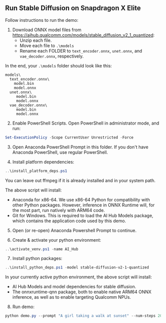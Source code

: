 ## Run Stable Diffusion on Snapdragon X Elite

Follow instructions to run the demo:

1. Download ONNX model files from https://aihub.qualcomm.com/models/stable_diffusion_v2_1_quantized:
    * Unzip each file.
    * Move each file to `.\models`
    * Rename each FOLDER to `text_encoder.onnx`, `unet.onnx`, and `vae_decoder.onnx`, respectively.

In the end, your `.\models` folder should look like this:
```
models\
  text_encoder.onnx\
    model.bin
    model.onnx
  unet.onnx\
     model.bin
     model.onnx
  vae_decoder.onnx\
     model.bin
     model.onnx
```

2. Enable PowerShell Scripts. Open PowerShell in administrator mode, and run:

```powershell
Set-ExecutionPolicy -Scope CurrentUser Unrestricted -Force
```

3. Open Anaconda PowerShell Prompt in this folder. If you don't have Anaconda PowerShell, use regular PowerShell.

4. Install platform dependencies:

```powershell
..\install_platform_deps.ps1
```

You can leave out ffmpeg if it is already installed and in your system path.

The above script will install:
  * Anaconda for x86-64. We use x86-64 Python for compatibility with other Python packages. However, inference in ONNX Runtime will, for the most part, run natively with ARM64 code.
  * Git for Windows. This is required to load the AI Hub Models package, which contains the application code used by this demo.

5. Open (or re-open) Anaconda Powershell Prompt to continue.

6. Create & activate your python environment:

```powershell
..\activate_venv.ps1 -name AI_Hub
```

7. Install python packages:

```powershell
..\install_python_deps.ps1 -model stable-diffusion-v2-1-quantized
```

In your currently active python environment, the above script will install:
  * AI Hub Models and model dependencies for stable diffusion.
  * The onnxruntime-qnn package, both to enable native ARM64 ONNX inference, as well as to enable targeting Qualcomm NPUs.

8. Run demo:

```powershell
python demo.py --prompt "A girl taking a walk at sunset" --num-steps 20
```
